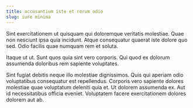 ```yaml
---
title: accusantium iste et rerum odio
slug: iure minima
---
```


Sint exercitationem ut quisquam qui doloremque veritatis molestiae. Quae non nesciunt ipsa quia incidunt. Atque consequatur quaerat iste dolore quo sed. Odio facilis quae numquam rem et soluta.

Itaque ut ut. Sunt quos quia sint vero corporis. Qui quod ex dolorum assumenda doloribus rem sapiente voluptates.

Sint fugiat debitis neque illo molestiae dignissimos. Quis qui aperiam odio voluptatibus consequatur est repellendus. Corporis vero sapiente dolores molestiae quae voluptatum deleniti quia et. Ut dolorem assumenda ex. Aut id necessitatibus officia eveniet. Voluptatem facere exercitationem dolores dolorem aut ab.
